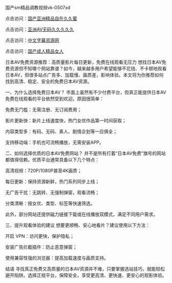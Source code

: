 国产sm精品调教视频vk-0507xd


点击访问：<a href="https://bsdf-5f5.pages.dev/">国产亚洲精品自在久久蜜</a>

点击访问：<a href="https://cfad.pages.dev/">亚洲AV无码久久久久久</a>

点击访问：<a href="https://fdhf-454.pages.dev/">中文字幕资源网</a>

点击访问：<a href="https://vassv.pages.dev/">国产成人精品女人</a>

日本AV免费资源推荐：高质量影片每日更新，免费在线观看无压力
想找日本AV免费资源但不知哪个网站靠谱？如今，越来越多用户希望能够不花钱、不卡顿地观看日本AV，但很多站点广告多、加载慢、画质差，影响体验。本文将为你推荐如何找到高清、稳定、安全的免费日本AV资源。

一、为什么选择免费日本AV？
市面上虽然有不少付费平台，但真正能提供日本AV免费在线观看的平台依然受到欢迎。原因很简单：

免费无门槛：无需注册、无订阅费用；

影片更新快：新片上线速度快，热门女优作品第一时间获取；

内容类型多：有码、无码、素人、剧情企划等一应俱全；

支持移动端：手机也可流畅播放，无需安装APP。

二、如何选择优质的日本AV免费网站？
并不是所有打着“日本AV免费”旗号的网站都值得信赖。优质平台通常具备以下几个特点：

高清视频：720P/1080P甚至4K画质；

每日更新：保持资源新鲜，热门系列同步上线；

无广告干扰：无跳转、无强制弹窗，观看流畅；

分类清晰：按女优、类型、标签等快速筛选。

此外，部分网站还提供磁力链接下载或在线播放双模式，满足不同用户需求。

三、提升观看体验的建议
想要更顺畅、安心地看片？建议使用以下方法：

开启 VPN：访问更快，保护隐私；

安装广告拦截插件：防止恶意弹窗；

使用兼容性强的浏览器：提高加载速度与画质支持。

结语
寻找真正免费又高质量的日本AV资源并不难，只要掌握选站技巧，就能轻松避开陷阱。选择正规平台，保障安全，享受更高清、更快速、更安心的观影体验。

<span style="display:none;">[Canonical link](https://github.com/xd5624/40507 ）</span>
